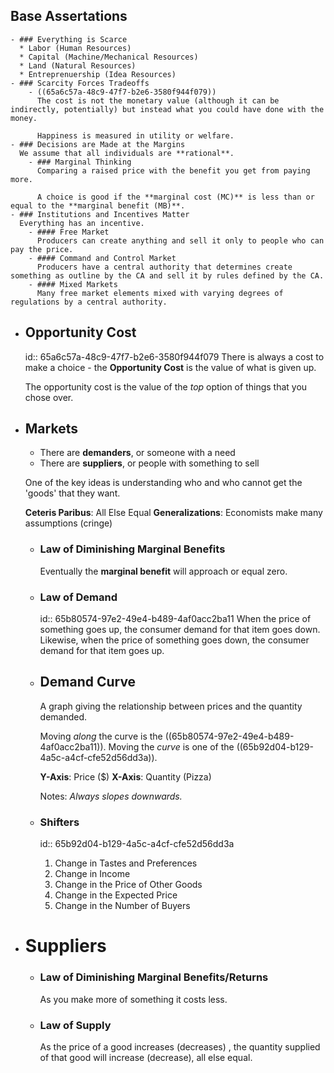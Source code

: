 ## Base Assertations
	- ### Everything is Scarce
	  * Labor (Human Resources)
	  * Capital (Machine/Mechanical Resources)
	  * Land (Natural Resources)
	  * Entreprenuership (Idea Resources)
	- ### Scarcity Forces Tradeoffs
		- ((65a6c57a-48c9-47f7-b2e6-3580f944f079))
		  The cost is not the monetary value (although it can be indirectly, potentially) but instead what you could have done with the money.
		  
		  Happiness is measured in utility or welfare.
	- ### Decisions are Made at the Margins
	  We assume that all individuals are **rational**.
		- ### Marginal Thinking
		  Comparing a raised price with the benefit you get from paying more.
		  
		  A choice is good if the **marginal cost (MC)** is less than or equal to the **marginal benefit (MB)**.
	- ### Institutions and Incentives Matter
	  Everything has an incentive.
		- #### Free Market
		  Producers can create anything and sell it only to people who can pay the price.
		- #### Command and Control Market
		  Producers have a central authority that determines create something as outline by the CA and sell it by rules defined by the CA.
		- #### Mixed Markets
		  Many free market elements mixed with varying degrees of regulations by a central authority.
- ## Opportunity Cost
  id:: 65a6c57a-48c9-47f7-b2e6-3580f944f079
  There is always a cost to make a choice - the **Opportunity Cost** is the value of what is given up.
  
  The opportunity cost is the value of the *top* option of things that you chose over.
- ## Markets
  * There are **demanders**, or someone with a need
  * There are **suppliers**, or people with something to sell
  
  One of the key ideas is understanding who and who cannot get the 'goods' that they want.
  
  **Ceteris Paribus**: All Else Equal
  **Generalizations**: Economists make many assumptions (cringe)
	- ### Law of Diminishing Marginal Benefits
	  Eventually the **marginal benefit** will approach or equal zero.
	- ### Law of Demand
	  id:: 65b80574-97e2-49e4-b489-4af0acc2ba11
	  When the price of something goes up, the consumer demand for that item goes down.
	  Likewise, when the price of something goes down, the consumer demand for that item goes up.
	- ## Demand Curve
	  A graph giving the relationship between prices and the quantity demanded.
	  
	  Moving *along* the curve is the ((65b80574-97e2-49e4-b489-4af0acc2ba11)).
	  Moving the *curve* is one of the ((65b92d04-b129-4a5c-a4cf-cfe52d56dd3a)).
	  
	  **Y-Axis**: Price ($)
	  **X-Axis**: Quantity (Pizza)
	  
	  Notes:
	  *Always slopes downwards.*
	- ### Shifters
	  id:: 65b92d04-b129-4a5c-a4cf-cfe52d56dd3a
	  1. Change in Tastes and Preferences
	  2. Change in Income
	  3. Change in the Price of Other Goods
	  4. Change in the Expected Price
	  5. Change in the Number of Buyers
- # Suppliers
	- ### Law of Diminishing Marginal Benefits/Returns
	  As you make more of something it costs less.
	- ### Law of Supply
	  As the price of a good increases (decreases) , the quantity supplied of that good will increase (decrease), all else equal.